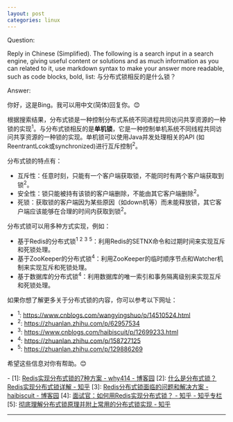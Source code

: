 ```yaml
---
layout: post
categories: linux
---
```

Question:

Reply in Chinese (Simplified).
The following is a search input in a search engine, giving useful content or solutions and as much information as you can related to it, use markdown syntax to make your answer more readable, such as code blocks, bold, list:
与分布式锁相反的是什么锁？

Answer:

你好，这是Bing。我可以用中文(简体)回复你。😊

根据搜索结果，分布式锁是一种控制分布式系统不同进程共同访问共享资源的一种锁的实现<sup>1</sup>。与分布式锁相反的是**单机锁**，它是一种控制单机系统不同线程共同访问共享资源的一种锁的实现。单机锁可以使用Java并发处理相关的API (如ReentrantLcok或synchronized)进行互斥控制<sup>2</sup>。

分布式锁的特点有：

- 互斥性：任意时刻，只能有一个客户端获取锁，不能同时有两个客户端获取到锁<sup>2</sup>。
- 安全性：锁只能被持有该锁的客户端删除，不能由其它客户端删除<sup>2</sup>。
- 死锁：获取锁的客户端因为某些原因（如down机等）而未能释放锁，其它客户端应该能够在合理的时间内获取到锁<sup>2</sup>。

分布式锁可以用多种方式实现，例如：

- 基于Redis的分布式锁<sup>1</sup> <sup>2</sup> <sup>3</sup> <sup>5</sup>：利用Redis的SETNX命令和过期时间来实现互斥和死锁处理。
- 基于ZooKeeper的分布式锁<sup>4</sup>：利用ZooKeeper的临时顺序节点和Watcher机制来实现互斥和死锁处理。
- 基于数据库的分布式锁<sup>4</sup>：利用数据库的唯一索引和事务隔离级别来实现互斥和死锁处理。

如果你想了解更多关于分布式锁的内容，你可以参考以下网址：

- <sup>1</sup>: https://www.cnblogs.com/wangyingshuo/p/14510524.html
- <sup>2</sup>: https://zhuanlan.zhihu.com/p/62957534
- <sup>3</sup>: https://www.cnblogs.com/haibiscuit/p/12699233.html
- <sup>4</sup>: https://zhuanlan.zhihu.com/p/158727125
- <sup>5</sup>: https://zhuanlan.zhihu.com/p/129886269

希望这些信息对你有帮助。😊

\-
\[1]: [Redis实现分布式锁的7种方案 - why414 - 博客园](https://www.cnblogs.com/wangyingshuo/p/14510524.html)
\[2]: [什么是分布式锁？Redis实现分布式锁详解 - 知乎](https://zhuanlan.zhihu.com/p/62957534)
\[3]: [Redis分布式锁面临的问题和解决方案 - haibiscuit - 博客园](https://www.cnblogs.com/haibiscuit/p/12699233.html)
\[4]: [面试官：如何用Redis实现分布式锁？ - 知乎 - 知乎专栏](https://zhuanlan.zhihu.com/p/129886269)
\[5]: [彻底理解分布式锁原理并附上常用的分布式锁实现 - 知乎](https://zhuanlan.zhihu.com/p/158727125)

<hr/>

